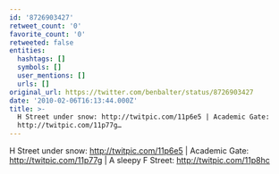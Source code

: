 ```yaml
---
id: '8726903427'
retweet_count: '0'
favorite_count: '0'
retweeted: false
entities:
  hashtags: []
  symbols: []
  user_mentions: []
  urls: []
original_url: https://twitter.com/benbalter/status/8726903427
date: '2010-02-06T16:13:44.000Z'
title: >-
  H Street under snow: http://twitpic.com/11p6e5 | Academic Gate:
  http://twitpic.com/11p77g…
---
```


H Street under snow: http://twitpic.com/11p6e5 | Academic Gate: http://twitpic.com/11p77g | A sleepy F Street: http://twitpic.com/11p8hc